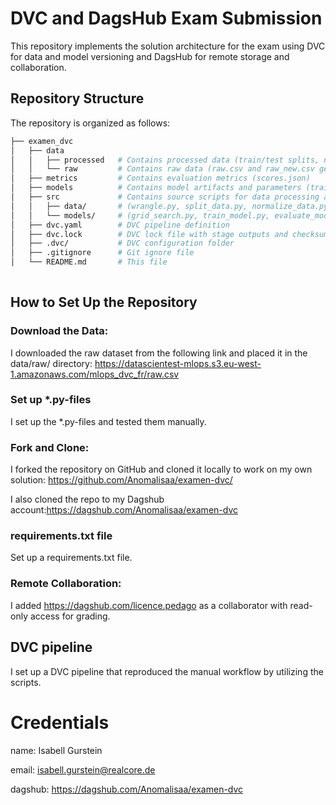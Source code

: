 # DVC and DagsHub Exam Submission

This repository implements the solution architecture for the exam using DVC for data and model versioning and DagsHub for remote storage and collaboration.

## Repository Structure

The repository is organized as follows:

```bash       
├── examen_dvc          
│   ├── data       
│   │   ├── processed   # Contains processed data (train/test splits, normalized data, etc.)
│   │   └── raw         # Contains raw data (raw.csv and raw_new.csv generated by wrangle)
│   ├── metrics         # Contains evaluation metrics (scores.json)
│   ├── models          # Contains model artifacts and parameters (trained_model.joblib, best_params.pkl)
│   ├── src             # Contains source scripts for data processing and modeling:
│   │   ├── data/       # (wrangle.py, split_data.py, normalize_data.py)
│   │   └── models/     # (grid_search.py, train_model.py, evaluate_model.py)
│   ├── dvc.yaml        # DVC pipeline definition
│   ├── dvc.lock        # DVC lock file with stage outputs and checksums
│   ├── .dvc/           # DVC configuration folder
│   ├── .gitignore      # Git ignore file
│   └── README.md       # This file
     
```

## How to Set Up the Repository

### Download the Data:
I downloaded the raw dataset from the following link and placed it in the data/raw/ directory:
https://datascientest-mlops.s3.eu-west-1.amazonaws.com/mlops_dvc_fr/raw.csv

### Set up *.py-files
I set up the *.py-files and tested them manually.

### Fork and Clone:
I forked the repository on GitHub and cloned it locally to work on my own solution: https://github.com/Anomalisaa/examen-dvc/

I also cloned the repo to my Dagshub account:https://dagshub.com/Anomalisaa/examen-dvc

### requirements.txt file
Set up a requirements.txt file.

### Remote Collaboration:
I added https://dagshub.com/licence.pedago as a collaborator with read-only access for grading.

## DVC pipeline
I set up a DVC pipeline that reproduced the manual workflow by utilizing the scripts.

# Credentials
name: Isabell Gurstein

email: isabell.gurstein@realcore.de 

dagshub: https://dagshub.com/Anomalisaa/examen-dvc
